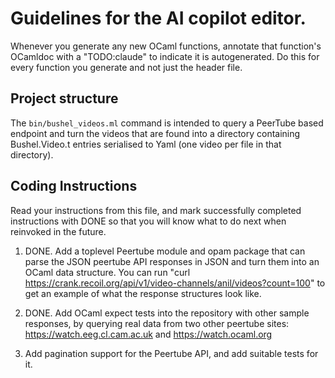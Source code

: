 # Guidelines for the AI copilot editor.

Whenever you generate any new OCaml functions, annotate that function's OCamldoc
with a "TODO:claude" to indicate it is autogenerated. Do this for every function
you generate and not just the header file.

## Project structure

The `bin/bushel_videos.ml` command is intended to query a PeerTube based
endpoint and turn the videos that are found into a directory containing
Bushel.Video.t entries serialised to Yaml (one video per file in that directory).

## Coding Instructions

Read your instructions from this file, and mark successfully completed instructions
with DONE so that you will know what to do next when reinvoked in the future.

1. DONE. Add a toplevel Peertube module and opam package that can parse the JSON peertube API responses
   in JSON and turn them into an OCaml data structure. You can run 
   "curl https://crank.recoil.org/api/v1/video-channels/anil/videos?count=100"
   to get an example of what the response structures look like.

2. DONE. Add OCaml expect tests into the repository with other sample responses, by querying
   real data from two other peertube sites: https://watch.eeg.cl.cam.ac.uk and
   https://watch.ocaml.org

3. Add pagination support for the Peertube API, and add suitable tests for it.
